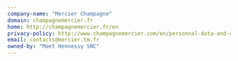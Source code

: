 ```yaml
---
company-name: "Mercier Champagne"
domain: champagnemercier.fr
home: http://champagnemercier.fr/en
privacy-policy: http://www.champagnemercier.com/en/personnal-data-and-cookies-policy
email: contacts@mercier.tm.fr
owned-by: "Moet Hennessy SNC"
---
```




